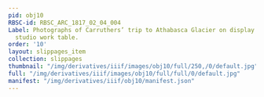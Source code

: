 ```yaml
---
pid: obj10
RBSC-id: RBSC_ARC_1817_02_04_004
Label: Photographs of Carruthers’ trip to Athabasca Glacier on display above her Montréal
  studio work table.
order: '10'
layout: slippages_item
collection: slippages
thumbnail: "/img/derivatives/iiif/images/obj10/full/250,/0/default.jpg"
full: "/img/derivatives/iiif/images/obj10/full/full/0/default.jpg"
manifest: "/img/derivatives/iiif/obj10/manifest.json"
---
```

